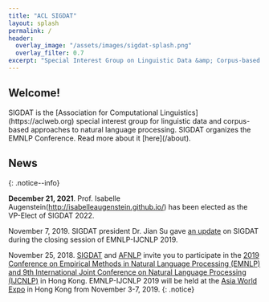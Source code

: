 ```yaml
---
title: "ACL SIGDAT"
layout: splash
permalink: /
header:
  overlay_image: "/assets/images/sigdat-splash.png"
  overlay_filter: 0.7
excerpt: "Special Interest Group on Linguistic Data &amp; Corpus-based Approaches to Natural Language Processing<br/><br/>Organizer of EMNLP"
---
```


<h2>Welcome!</h2>
SIGDAT is the [Association for Computational Linguistics](https://aclweb.org) special interest group for linguistic data and corpus-based approaches to natural language processing. SIGDAT organizes the EMNLP Conference. Read more about it [here](/about).

<h2>News</h2>
{: .notice--info}

**December 21, 2021**. Prof. Isabelle Augenstein(http://isabelleaugenstein.github.io/) has been elected as the VP-Elect of SIGDAT 2022. 

November 7, 2019. SIGDAT president Dr. Jian Su gave [an update](/assets/documents/SIGDAT-2019-update.pdf) on SIGDAT during the closing session of EMNLP-IJCNLP 2019.

November 25, 2018. 
[SIGDAT](https://sigdat.org/) and [AFNLP](http://www.afnlp.org/wp/) invite you to participate in the [2019 Conference on Empirical Methods in Natural Language Processing (EMNLP) and 9th International Joint Conference on Natural Language Processing (IJCNLP)](https://www.emnlp-ijcnlp2019.org) in Hong Kong. EMNLP-IJCNLP 2019 will be held at the [Asia World Expo](https://www.asiaworld-expo.com/) in Hong Kong from November 3-7, 2019.
{: .notice}


